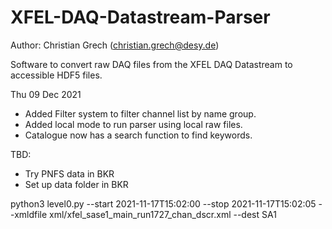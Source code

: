 # XFEL-DAQ-Datastream-Parser

Author: Christian Grech (christian.grech@desy.de)

Software to convert raw DAQ files from the XFEL DAQ Datastream to accessible HDF5 files.

Thu 09 Dec 2021
* Added Filter system to filter channel list by name group.
* Added local mode to run parser using local raw files.
* Catalogue now has a search function to find keywords.


TBD:
* Try PNFS data in BKR
* Set up data folder in BKR


python3 level0.py --start 2021-11-17T15:02:00 --stop 2021-11-17T15:02:05 --xmldfile xml/xfel_sase1_main_run1727_chan_dscr.xml --dest SA1

